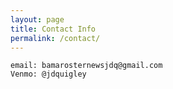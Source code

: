 ```yaml
---
layout: page
title: Contact Info
permalink: /contact/
---
```


    email: bamarosternewsjdq@gmail.com
    Venmo: @jdquigley